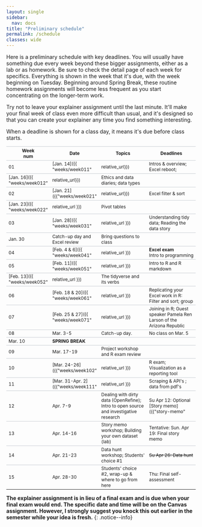 ```yaml
---
layout: single
sidebar:
  nav: docs
title: "Preliminary schedule"
permalink: /schedule
classes: wide
---
```


<style type="text/css">
table {
  border-collapse: collapse;
  font-size: .85em;
}
th, tr {
  border-top:1px solid #c6cbd1;
}
th:nth-of-type(1) {
  width: 10%;
}
th:nth-of-type(2) {
  width: 20%;
}
th:nth-of-type(3) {
  width: 35%;
}
th:nth-of-type(4) {
  width: 35%;
}
/*
tbody tr:nth-of-type(odd){
  background-color: whitesmoke;
}
tbody tr:nth-of-type(odd) td {
  border-top: 1px solid lightgrey;
}
*/
</style>


Here is a preliminary schedule with key deadlines. You will usually have something due every week beyond these bigger assignments, either as a lab or as homework. Be sure to check the detail page of each week for specifics. Everything is shown in the week that it's due, with the week beginning on Tuesday. Beginning around Spring Break, these routine homework assignments will become less frequent as you start concentrating on the longer-term work.

Try not to leave your explainer assignment until the last minute. It'll make your final week of class even more difficult than usual, and it's designed so that you can create your explainer any time you find something interesting.

When a deadline is shown for a class day, it means it's due before class starts.

Week<br>num | Date| Topics | Deadlines
--- | ----------- | ---- | ---
01 | [Jan. 14]({{ "weeks/week011" | relative_url}}) | Intros & overview; Excel reboot; | Tu: [Survey](https://forms.gle/JKeTkXzCE7zUqFDG6) <br> Fr: Integrity pledge
 | [Jan. 16]({{ "weeks/week012" | relative_url}}) | Ethics and data diaries; data types |
02 | [Jan. 21]({{"weeks/week021" | relative_url}})  | Excel filter & sort |
 | [Jan. 23]({{ "weeks/week022" | relative_url }}) | Pivot tables |
03 | [Jan. 28]({{ "weeks/week031" | relative_url }}) | Understanding tidy data; Reading the data story |
  | Jan. 30 | Catch-up day and Excel review | Bring questions to class
04 | [Feb. 4 & 6]({{ "weeks/week041" | relative_url }}) |  **Excel exam**  <br> Intro to programming | Su. 2/9: 1st self-assessment
05 | [Feb. 11]({{ "weeks/week051" | relative_url }}) | Intro to R and R markdown  |
  | [Feb. 13]({{ "weeks/week052" | relative_url }})  | The tidyverse and its verbs |
06 | [Feb. 18 & 20]({{ "weeks/week061" | relative_url }}) | Replicating your Excel work in R: Filter and sort; group |
07 | [Feb. 25 & 27]({{ "weeks/week071" | relative_url }})| Joining in R; Guest speaker Pamela Ren Larson of the Arizona Republic |
08 | Mar. 3-5 | Catch-up day. | No class on Mar. 5
 | Mar. 10 | ****SPRING BREAK****  |
09 | Mar. 17-19 | Project workshop and R exam review |
10 | [Mar. 24-26]({{"weeks/week102" | relative_url }})| R exam; Visualization as a reporting tool |Fri. Mar 27: Second self-assessment
11 | [Mar. 31-Apr. 2]({{"weeks/week111" | relative_url }}) | Scraping & API's ; data from pdf's|
12 | Apr. 7-9  | Dealing with dirty data (OpenRefine); Intro to open source and investigative research |  Su Apr 12: Optional [Story memo]({{"story-memo" | relative_url }}) first draft
13 | Apr. 14-16 | Story memo workshop; Building your own dataset (lab) |  Tentative: Sun. Apr 19: Final story memo |
14 | Apr. 21-23 | Data hunt workshop; Students' choice #1   | ~~Su Apr 26: Data hunt~~
15 | Apr. 28-30 | Students' choice #2, wrap-up & where to go from here  | Thu: Final self-assessment

**The explainer assignment is in lieu of a final exam and is due when your final exam would end. The specific date and time will be on the Canvas assignment. However, I strongly suggest you knock this out earlier in the semester while your idea is fresh.**
{: .notice--info}
